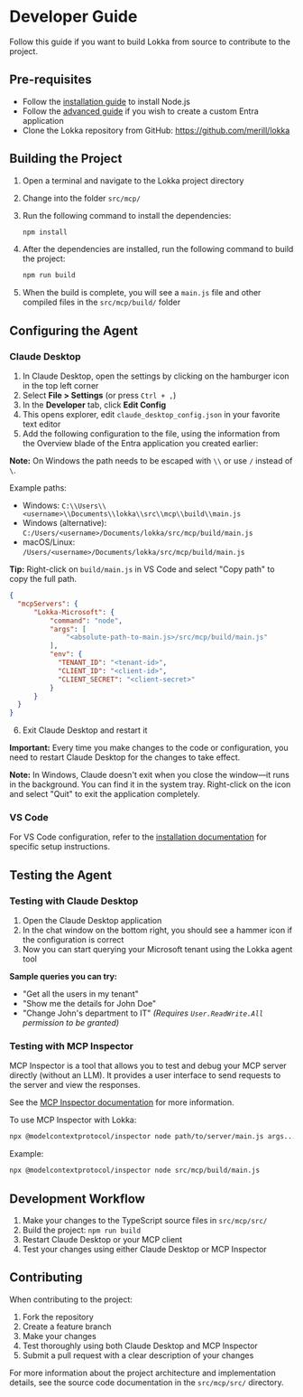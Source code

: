 # Developer Guide

Follow this guide if you want to build Lokka from source to contribute to the project.

## Pre-requisites

- Follow the [installation guide](../website/docs/install.mdx) to install Node.js
- Follow the [advanced guide](../website/docs/install-advanced/readme.md) if you wish to create a custom Entra application
- Clone the Lokka repository from GitHub: https://github.com/merill/lokka

## Building the Project

1. Open a terminal and navigate to the Lokka project directory
2. Change into the folder `src/mcp/`
3. Run the following command to install the dependencies:

   ```bash
   npm install
   ```

4. After the dependencies are installed, run the following command to build the project:

   ```bash
   npm run build
   ```

5. When the build is complete, you will see a `main.js` file and other compiled files in the `src/mcp/build/` folder

## Configuring the Agent

### Claude Desktop

1. In Claude Desktop, open the settings by clicking on the hamburger icon in the top left corner
2. Select **File > Settings** (or press `Ctrl + ,`)
3. In the **Developer** tab, click **Edit Config**
4. This opens explorer, edit `claude_desktop_config.json` in your favorite text editor
5. Add the following configuration to the file, using the information from the Overview blade of the Entra application you created earlier:

**Note:** On Windows the path needs to be escaped with `\\` or use `/` instead of `\`.

Example paths:

- Windows: `C:\\Users\\<username>\\Documents\\lokka\\src\\mcp\\build\\main.js`
- Windows (alternative): `C:/Users/<username>/Documents/lokka/src/mcp/build/main.js`
- macOS/Linux: `/Users/<username>/Documents/lokka/src/mcp/build/main.js`

**Tip:** Right-click on `build/main.js` in VS Code and select "Copy path" to copy the full path.

```json
{
  "mcpServers": {
      "Lokka-Microsoft": {
          "command": "node",
          "args": [
              "<absolute-path-to-main.js>/src/mcp/build/main.js"
          ],
          "env": {
            "TENANT_ID": "<tenant-id>",
            "CLIENT_ID": "<client-id>",
            "CLIENT_SECRET": "<client-secret>"
          }
      }
  }
}
```

6. Exit Claude Desktop and restart it

**Important:** Every time you make changes to the code or configuration, you need to restart Claude Desktop for the changes to take effect.

**Note:** In Windows, Claude doesn't exit when you close the window—it runs in the background. You can find it in the system tray. Right-click on the icon and select "Quit" to exit the application completely.

### VS Code

For VS Code configuration, refer to the [installation documentation](../website/docs/install.mdx) for specific setup instructions.

## Testing the Agent

### Testing with Claude Desktop

1. Open the Claude Desktop application
2. In the chat window on the bottom right, you should see a hammer icon if the configuration is correct
3. Now you can start querying your Microsoft tenant using the Lokka agent tool

**Sample queries you can try:**

- "Get all the users in my tenant"
- "Show me the details for John Doe"
- "Change John's department to IT" *(Requires `User.ReadWrite.All` permission to be granted)*

### Testing with MCP Inspector

MCP Inspector is a tool that allows you to test and debug your MCP server directly (without an LLM). It provides a user interface to send requests to the server and view the responses.

See the [MCP Inspector documentation](https://modelcontextprotocol.io/docs/tools/inspector) for more information.

To use MCP Inspector with Lokka:

```bash
npx @modelcontextprotocol/inspector node path/to/server/main.js args...
```

Example:

```bash
npx @modelcontextprotocol/inspector node src/mcp/build/main.js
```

## Development Workflow

1. Make your changes to the TypeScript source files in `src/mcp/src/`
2. Build the project: `npm run build`
3. Restart Claude Desktop or your MCP client
4. Test your changes using either Claude Desktop or MCP Inspector

## Contributing

When contributing to the project:

1. Fork the repository
2. Create a feature branch
3. Make your changes
4. Test thoroughly using both Claude Desktop and MCP Inspector
5. Submit a pull request with a clear description of your changes

For more information about the project architecture and implementation details, see the source code documentation in the `src/mcp/src/` directory.
